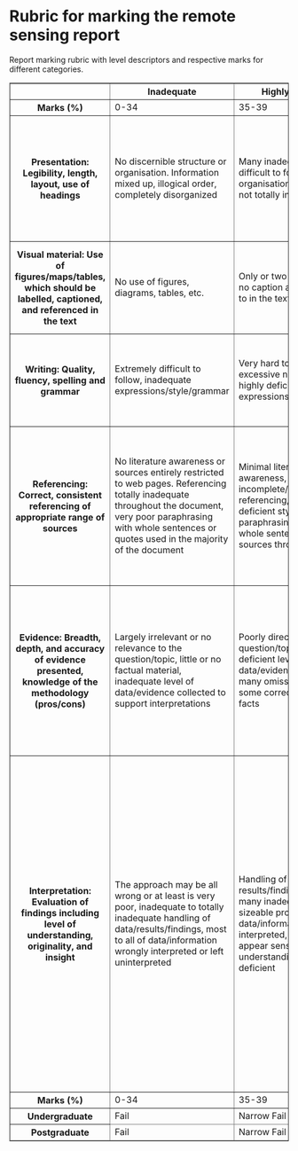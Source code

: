 # Rubric for marking the remote sensing report

Report marking rubric with level descriptors and respective marks for different
categories.

<table border=1>
  <thead>
    <tr>
      <th></th>
      <th>Inadequate</th>
      <th>Highly deficient</th>
      <th>Deficient</th>
      <th>Adequate</th>
      <th>Good</th>
      <th>Very good</th>
      <th>Outstanding</th>
    </tr>
  </thead>
  <tbody>
    <tr>
      <th scope="row">Marks (%)</th>
      <td>0-34</td>
      <td>35-39</td>
      <td>40-49</td>
      <td>50-59</td>
      <td>60-69</td>
      <td>70-79</td>
      <td>80-100</td>
    </tr>
    <tr>
      <th scope="row">Presentation: Legibility, length, layout, use of headings</th>
      <td>No discernible structure or organisation. Information mixed up, illogical order, completely disorganized</td>
      <td>Many inadequacies, difficult to follow, very poor organisation and style but not totally inadequate</td>
      <td>Poor presentation, structure and organisation require improvement, order or use of headings, layout, length, or style of figures/tables are inappropriate</td>
      <td>Some deficiencies in style, adequate but not optimal, may require better layout, length, style of figures/tables, or use of headings</td>
      <td>Logical presentation, appropriate length, but still requires some re-organising or editing</td>
      <td>Logical presentation, appropriate length, very good but not necessarily at publishable quality</td>
      <td>Organised and presented appropriately, clearly, succinctly, professionally, at a high standard with only a few minor corrections to style</td>
    </tr>
    <tr>
      <th scope="row">Visual material: Use of figures/maps/tables, which should be labelled, captioned, and referenced in the text</th>
      <td>No use of figures, diagrams, tables, etc.</td>
      <td>Only or two figures/tables, no caption and not referred to in the text</td>
      <td>Insufficient figures/tables with sloppy labelling, attribution, captioning, and referral</td>
      <td>Insufficient figures/tables but most with proper labelling, attribution, captioning, and referral</td>
      <td>Range of figures/tables with some significant errors in labels, etc.</td>
      <td>Range of figures/tables, but some minor errors in labels, etc.</td>
      <td>Appropriate and well designed figures/tables, all having labels, captions, attribution, and referred to in the text</td>
    </tr>
    <tr>
      <th scope="row">Writing: Quality, fluency, spelling and grammar</th>
      <td>Extremely difficult to follow, inadequate expressions/style/grammar</td>
      <td>Very hard to follow with excessive need to rewrite, highly deficient expressions/style/grammar</td>
      <td>Can be read and followed with difficulty, unclear style, much need to correct spelling/grammar</td>
      <td>Can be followed okay, but some need to correct spelling/grammar, repetition of content or poor organisation of ideas/content</td>
      <td>Well written, easy to read but some need to correct spelling/grammar, a little repetitive or obscure in places</td>
      <td>Clear and easy to read, minimal corrections required but not necessarily of publishable quality</td>
      <td>Very well written, no repetition, very little required to improve for professional work</td>
    </tr>
    <tr>
      <th scope="row">Referencing: Correct, consistent referencing of appropriate range of sources</th>
      <td>No literature awareness or sources entirely restricted to web pages. Referencing totally inadequate throughout the document, very poor paraphrasing with whole sentences or quotes used in the majority of the document</td>
      <td>Minimal literature awareness, incomplete/incorrect referencing, highly deficient style, very weak paraphrasing with many whole sentences from sources throughout</td>
      <td>Deficient range of sources, considerable errors and inconsistencies in style, citations are given but paraphrasing is poor in long sections of the document, references are missing when expected</td>
      <td>Just the minimum reading required, style requires improvement, small sections of text written in own words but with missing references, poor paraphrasing in one/two places</td>
      <td>Good evidence of reading, with a few missing references when expected, very good paraphrasing with no long phrases or whole sentences cited, style is good but requires improvement</td>
      <td>Evidence of supplementary reading, very good style, paraphrasing very good, some corrections of citations may be required for professional-level quality</td>
      <td>Ideal level of supplementary reading, all sources cited and references presented in correct style, written in own words with excellent summarising of sources with minimal matches in text</td>
    </tr>
    <tr>
      <th scope="row">Evidence: Breadth, depth, and accuracy of evidence presented, knowledge of the methodology (pros/cons)</th>
      <td>Largely irrelevant or no relevance to the question/topic, little or no factual material, inadequate level of data/evidence collected to support interpretations</td>
      <td>Poorly directed at question/topic, highly deficient level of data/evidence collected, many omissions/errors but some correct relevant facts</td>
      <td>Broadly relevant to the topic/question but information is fairly sparse, some inaccuracies, deficient coverage of relevant material, little awareness of literature or how the work may develop</td>
      <td>Accurate, but some errors or key facts missing, not always that well directed at the question/topic, breadth of evidence covered a little limited</td>
      <td>Factually sound, with sufficient facts/information/data and no serious errors, good coverage of relevant evidence, generally well directed at the question/topic</td>
      <td>Types of evidence used are well chosen from a wide range of sources and support the main ideas well, breadth and depth of analysis is excellent but may require some improvement for publication, very well directed at the question/topic</td>
      <td>Extremely well directed at the question/topic, breadth and depth of evidence/analysis is ideal, factually faultless, and at a professional standard in terms of content covered</td>
    </tr>
    <tr>
      <th scope="row">Interpretation: Evaluation of findings including level of understanding, originality, and insight</th>
      <td>The approach may be all wrong or at least is very poor, inadequate to totally inadequate handling of data/results/findings, most to all of data/information wrongly interpreted or left uninterpreted</td>
      <td>Handling of results/findings shows many inadequacies, sizeable proportion of the data/information is wrongly interpreted, generally may appear sensible but understanding is highly deficient</td>
      <td>Deficient handling of data/results, evidence incorrectly interpreted, evidence and interpretation not clearly separated, analysis is incorrect but data/findings can be comprehensibly presented at a descriptive level, little awareness of the broader relevance of work presented</td>
      <td>Data and literature handled adequately, but some of the data/evidence handled poorly, incomplete use of literature, interpretations sometimes presented as though they are evidence, no originality or insight</td>
      <td>Data and literature handled very well but full implications of the data/evidence not appreciated, some over-enthusiastic interpretation, clear separation of evidence and interpretation, some original ideas but not particularly insightful</td>
      <td>Very good coverage and handling of own information/data, excellent at times but there may be some errors or omissions, some originality of thought/approach, occasionally reading more into the data/evidence than warranted, clear separation of evidence and interpretation</td>
      <td>Outstanding handling of data/sources, innovative and original, maximum information obtained from results/review, at most a few omissions in treatment of information, full statistical treatment employed where appropriate, excellent handling of findings and implications in light of relevant sources, excellent insight and originality of ideas, publishable with minor changes required in terms of interpretation</td>
    </tr>
    <tr>
      <th scope="row">Marks (%)</th>
      <td>0-34</td>
      <td>35-39</td>
      <td>40-49</td>
      <td>50-59</td>
      <td>60-69</td>
      <td>70-79</td>
      <td>80-100</td>
    </tr>
  </tbody>
  <tfoot>
    <tr>
      <th scope="row">Undergraduate</th>
      <td>Fail</td>
      <td>Narrow Fail</td>
      <td>Third</td>
      <td>2.2</td>
      <td>2.1</td>
      <td>First</td>
      <td>High First</td>
    </tr>
    <tr>
      <th scope="row">Postgraduate</th>
      <td>Fail</td>
      <td>Narrow Fail</td>
      <td>Fail</td>
      <td>Pass</td>
      <td>Merit</td>
      <td>Distinction</td>
      <td>High Distinction</td>
    </tr>
  <tfoot>
</table>
